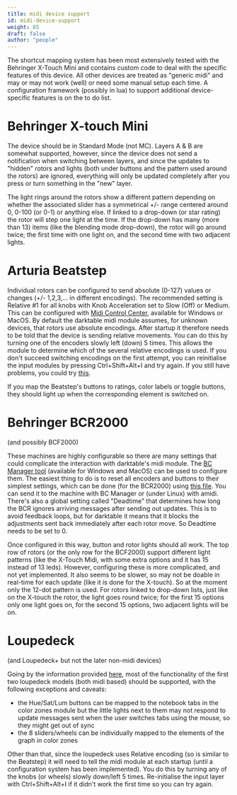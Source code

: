 ```yaml
---
title: midi device support
id: midi-device-support
weight: 85
draft: false
author: "people"
---
```


The shortcut mapping system has been most extensively tested with the Behringer X-Touch Mini and contains custom code to deal with the specific features of this device. All other devices are treated as "generic midi" and may or may not work (well) or need some manual setup each time. A configuration framework (possibly in lua) to support additional device-specific features is on the to do list.

# Behringer X-touch Mini

The device should be in Standard Mode (not MC). Layers A & B are somewhat supported, however, since the device does not send a notification when switching between layers, and since the updates to "hidden" rotors and lights (both under buttons and the pattern used around the rotors) are ignored, everything will only be updated completely after you press or turn something in the "new" layer.

The light rings around the rotors show a different pattern depending on whether the associated slider has a symmetrical +/- range centered around 0, 0-100 (or 0-1) or anything else. If linked to a drop-down (or star rating) the rotor will step one light at the time. If the drop-down has many (more than 13) items (like the blending mode drop-down), the rotor will go around twice; the first time with one light on, and the second time with two adjacent lights.

# Arturia Beatstep

Individual rotors can be configured to send absolute (0-127) values or changes (+/- 1,2,3,... in different encodings). The recommended setting is Relative #1 for all knobs with Knob Acceleration set to Slow (Off) or Medium. This can be configured with [Midi Control Center](https://www.arturia.com/support/downloads&manuals), available for Windows or MacOS. By default the darktable midi module assumes, for unknown devices, that rotors use absolute encodings. After startup it therefore needs to be told that the device is sending relative movements. You can do this by turning one of the encoders slowly left (down) 5 times. This allows the module to determine which of the several relative encodings is used. If you don't succeed switching encodings on the first attempt, you can reinitialise the input modules by pressing Ctrl+Shift+Alt+I and try again. If you still have problems, you could try [this](https://wd40.co.uk/product/fast-drying-contact-cleaner/).

If you map the Beatstep's buttons to ratings, color labels or toggle buttons, they should light up when the corresponding element is switched on.

# Behringer BCR2000 

(and possibly BCF2000)

These machines are highly configurable so there are many settings that could complicate the interaction with darktable's midi module. The [BC Manager tool](https://mountainutilities.eu/bcmanager) (available for Windows and MacOS) can be used to configure them. The easiest thing to do is to reset all encoders and buttons to their simplest settings, which can be done (for the BCR2000) using [this file](https://github.com/dterrahe/darktable/files/6539400/bcr2000.all.buttons.and.encoders.zip). You can send it to the machine with BC Manager or (under Linux) with amidi. There's also a global setting called "Deadtime" that determines how long the BCR ignores arriving messages after sending out updates. This is to avoid feedback loops, but for darktable it means that it blocks the adjustments sent back immediately after each rotor move. So Deadtime needs to be set to 0.

Once configured in this way, button and rotor lights should all work. The top row of rotors (or the only row for the BCF2000) support different light patterns (like the X-Touch Midi, with some extra options and it has 15 instead of 13 leds). However, configuring these is more complicated, and not yet implemented. It also seems to be slower, so may not be doable in real-time for each update (like it is done for the X-touch). So at the moment only the 12-dot pattern is used. For rotors linked to drop-down lists, just like on the X-touch the rotor, the light goes round twice; for the first 15 options only one light goes on, for the second 15 options, two adjacent lights will be on.

# Loupedeck 

(and Loupedeck+ but not the later non-midi devices) 

Going by the information provided [here](https://discuss.pixls.us/t/midi-controller-for-darktable/2582/92), most of the functionality of the first two loupedeck models (both midi based) should be supported, with the following exceptions and caveats:

- the Hue/Sat/Lum buttons can be mapped to the notebook tabs in the color zones module but the little lights next to them may not respond to update messages sent when the user switches tabs using the mouse, so they might get out of sync
- the 8 sliders/wheels can be individually mapped to the elements of the graph in color zones

Other than that, since the loupedeck uses Relative encoding (so is similar to the Beatstep) it will need to tell the midi module at each startup (until a configuration system has been implemented). You do this by turning any of the knobs (or wheels) slowly down/left 5 times. Re-initialise the input layer with Ctrl+Shift+Alt+I if it didn't work the first time so you can try again.
